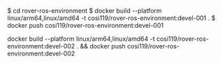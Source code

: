 
$ cd rover-ros-environment
$ docker build --platform linux/arm64,linux/amd64 -t cosi119/rover-ros-environment:devel-001 .
$ docker push cosi119/rover-ros-environment:devel-001


docker build --platform linux/arm64,linux/amd64 -t cosi119/rover-ros-environment:devel-002 . &&
docker push cosi119/rover-ros-environment:devel-002